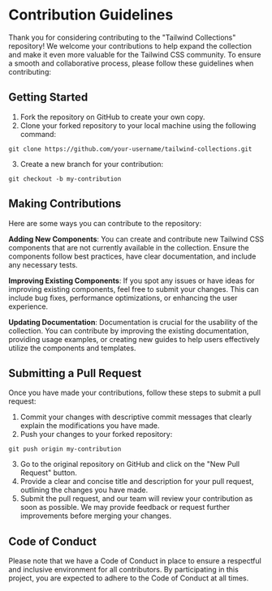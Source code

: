 # Contribution Guidelines
Thank you for considering contributing to the "Tailwind Collections" repository! We welcome your contributions to help expand the collection and make it even more valuable for the Tailwind CSS community. To ensure a smooth and collaborative process, please follow these guidelines when contributing:

## Getting Started

1. Fork the repository on GitHub to create your own copy.
2. Clone your forked repository to your local machine using the following command:

```
git clone https://github.com/your-username/tailwind-collections.git
```

3. Create a new branch for your contribution:
   
```
git checkout -b my-contribution
```
## Making Contributions

Here are some ways you can contribute to the repository:

**Adding New Components**: You can create and contribute new Tailwind CSS components that are not currently available in the collection. Ensure the components follow best practices, have clear documentation, and include any necessary tests.

**Improving Existing Components**: If you spot any issues or have ideas for improving existing components, feel free to submit your changes. This can include bug fixes, performance optimizations, or enhancing the user experience.

**Updating Documentation**: Documentation is crucial for the usability of the collection. You can contribute by improving the existing documentation, providing usage examples, or creating new guides to help users effectively utilize the components and templates.

## Submitting a Pull Request

Once you have made your contributions, follow these steps to submit a pull request:

1. Commit your changes with descriptive commit messages that clearly explain the modifications you have made.
2. Push your changes to your forked repository:

```
git push origin my-contribution
```
3. Go to the original repository on GitHub and click on the "New Pull Request" button.
4. Provide a clear and concise title and description for your pull request, outlining the changes you have made.
5. Submit the pull request, and our team will review your contribution as soon as possible. We may provide feedback or request further improvements before merging your changes.

## Code of Conduct

Please note that we have a Code of Conduct in place to ensure a respectful and inclusive environment for all contributors. By participating in this project, you are expected to adhere to the Code of Conduct at all times.
